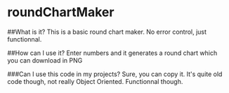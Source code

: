 # roundChartMaker

##What is it?
  This is a basic round chart maker. No error control, just functionnal. 

##How can I use it?
  Enter numbers and it generates a round chart which you can download in PNG

###Can I use this code in my projects?
  Sure, you can copy it. It's quite old code though, not really Object Oriented. Functionnal though.
